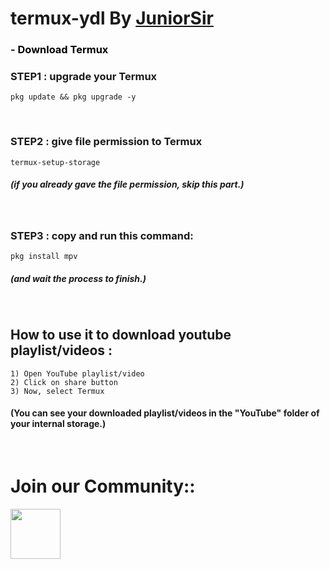 # termux-ydl By <a href="https://github.com/Ak500k"> JuniorSir </a>





### - <a href="https://f-droid.org/repo/com.termux_1000.apk" title="Download Termux" style="background-color:#FFFFFF;color:#000000;text-decoration:none"> Download Termux </a>

### STEP1 : upgrade your Termux 

```shell
pkg update && pkg upgrade -y
```
<br>

### STEP2 : give file permission to Termux

```shell
termux-setup-storage
```

##### (if you already gave the file permission, skip this part.)

<br>

### STEP3 : copy and run this command:

```shell
pkg install mpv
```

##### (and wait the process to finish.)

<br>

## How to use it to download youtube playlist/videos : 


```
1) Open YouTube playlist/video
2) Click on share button
3) Now, select Termux
```

#### (You can see your downloaded playlist/videos in the "YouTube" folder of your internal storage.)

<br>

# Join our Community:: 
<a href="https://telegram.me/juniorsir_bot">
    <img width="80px" src="https://www.vectorlogo.zone/logos/telegram/telegram-icon.svg" /></a>&ensp;&nbsp;&nbsp





